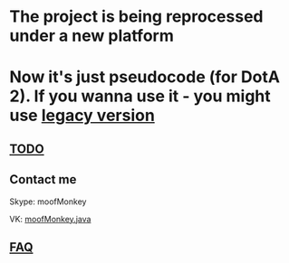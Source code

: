 # The project is being reprocessed under a new platform
# Now it's just pseudocode (for DotA 2). If you wanna use it - you might use [legacy version](https://github.com/Fusion-DotA2/Legacy-Fusion-Scripts)
## [TODO](https://github.com/Fusion-DotA2/Fusion/blob/master/TODO.md)
## Contact me
  Skype: moofMonkey
  
  VK: [moofMonkey.java](https://new.vk.com/moofmonkey.java)

## [FAQ](https://github.com/Fusion-DotA2/Fusion-Server/blob/master/README.md#installation)
